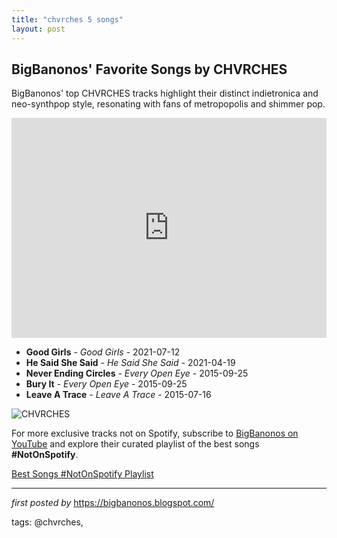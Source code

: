 ```yaml
---
title: "chvrches 5 songs"
layout: post
---
```

<h2>BigBanonos' Favorite Songs by CHVRCHES</h2> <!-- Search Description -->
<p>BigBanonos' top CHVRCHES tracks highlight their distinct indietronica and neo-synthpop style, resonating with fans of metropopolis and shimmer pop.</p> <!-- Spotify Playlist Embed -->
<iframe src="https://open.spotify.com/embed/playlist/7fXN9rDhiQPBzFWnQQC5PK?utm_source=generator" width="100%" height="352" frameBorder="0" allowfullscreen="" allow="autoplay; clipboard-write; encrypted-media; fullscreen; picture-in-picture" loading="lazy"></iframe> <!-- Song Listings -->
<ul> <li><strong>Good Girls</strong> - <em>Good Girls</em> - 2021-07-12</li> <li><strong>He Said She Said</strong> - <em>He Said She Said</em> - 2021-04-19</li> <li><strong>Never Ending Circles</strong> - <em>Every Open Eye</em> - 2015-09-25</li> <li><strong>Bury It</strong> - <em>Every Open Eye</em> - 2015-09-25</li> <li><strong>Leave A Trace</strong> - <em>Leave A Trace</em> - 2015-07-16</li>
</ul> <!-- Image -->
<img src="https://i0.wp.com/www.ambientlightblog.com/wp-content/uploads/2018/06/CHVRCHES.jpg?resize=1440%2C756&ssl=1" alt="CHVRCHES">


<!--Subscribe and Playlist Links-->
<div>
    <p>For more exclusive tracks not on Spotify, subscribe to <a href="https://www.youtube.com/@BigBanonos" target="_blank">BigBanonos on YouTube</a> and explore their curated playlist of the best songs <strong>#NotOnSpotify</strong>.</p>
    <p><a href="https://www.youtube.com/playlist?list=PLtuNtuTatqI0kFahUCbtbfenC_ET5O_tr" target="_blank">Best Songs #NotOnSpotify Playlist<br /></a></p></div>

<hr />

<p><em>first posted by</em> <a href="https://bigbanonos.blogspot.com/" rel="noopener" target="_new">https://bigbanonos.blogspot.com/</a></p>

<p>tags: @chvrches,</p>
